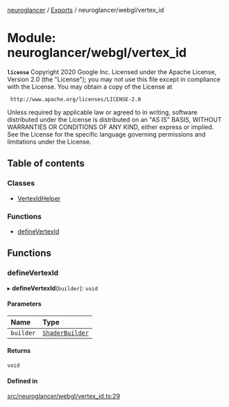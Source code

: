 [neuroglancer](../README.md) / [Exports](../modules.md) / neuroglancer/webgl/vertex\_id

# Module: neuroglancer/webgl/vertex\_id

**`license`**
Copyright 2020 Google Inc.
Licensed under the Apache License, Version 2.0 (the "License");
you may not use this file except in compliance with the License.
You may obtain a copy of the License at

     http://www.apache.org/licenses/LICENSE-2.0

Unless required by applicable law or agreed to in writing, software
distributed under the License is distributed on an "AS IS" BASIS,
WITHOUT WARRANTIES OR CONDITIONS OF ANY KIND, either express or implied.
See the License for the specific language governing permissions and
limitations under the License.

## Table of contents

### Classes

- [VertexIdHelper](../classes/neuroglancer_webgl_vertex_id.VertexIdHelper.md)

### Functions

- [defineVertexId](neuroglancer_webgl_vertex_id.md#definevertexid)

## Functions

### defineVertexId

▸ **defineVertexId**(`builder`): `void`

#### Parameters

| Name | Type |
| :------ | :------ |
| `builder` | [`ShaderBuilder`](../classes/neuroglancer_webgl_shader.ShaderBuilder.md) |

#### Returns

`void`

#### Defined in

[src/neuroglancer/webgl/vertex_id.ts:29](https://github.com/ActiveBrainAtlas2/neuroglancer/blob/034b457d/src/neuroglancer/webgl/vertex_id.ts#L29)
